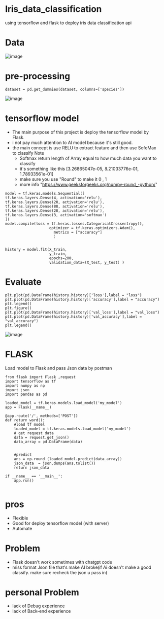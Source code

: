 # Iris_data_classification
 using tensorflow and flask to deploy iris data classification api

# Data

![image](https://github.com/NatChoonhajinda/Iris_data_classification/assets/98221086/fdd31105-99c2-46cf-833c-6bab193718f9)
# pre-processing
```
dataset = pd.get_dummies(dataset, columns=['species'])
```
![image](https://github.com/NatChoonhajinda/Iris_data_classification/assets/98221086/779a600b-8d49-4f5e-8e5f-0dd1159b9cc9)

# tensorflow model
- The main purpose of this project is deploy the tensorflow model by Flask. 
- i not pay much attention to AI model because it's still good.
- the main concept is use RELU to extract feature and then use SofeMax to classify
  Note
  - Softmax return length of Array equal to how much data you want to classify
  - it's something like this [3.26865047e-05, 8.21033776e-01, 1.78933561e-01]
  - make sure you use "Round" to make it 0 , 1
  - more info "https://www.geeksforgeeks.org/numpy-round_-python/"
```
model = tf.keras.models.Sequential([
tf.keras.layers.Dense(4, activation='relu'),
tf.keras.layers.Dense(20, activation='relu'),
tf.keras.layers.Dense(88, activation='relu'),
tf.keras.layers.Dense(20, activation='relu'),
tf.keras.layers.Dense(3, activation='softmax')
])
model.compile(loss = tf.keras.losses.CategoricalCrossentropy(),
                    optimizer = tf.keras.optimizers.Adam(),
                      metrics = ["accuracy"]
                      )


history = model.fit(X_train,
                    y_train,
                    epochs=200,
                    validation_data=(X_test, y_test) )
```

# Evaluate 
```
plt.plot(pd.DataFrame(history.history)['loss'],label = "loss")
plt.plot(pd.DataFrame(history.history)['accuracy'],label = "accuracy")
plt.legend()
plt.figure()
plt.plot(pd.DataFrame(history.history)['val_loss'],label = "val_loss")
plt.plot(pd.DataFrame(history.history)['val_accuracy'],label = "val_accuracy")
plt.legend()
```
![image](https://github.com/NatChoonhajinda/Iris_data_classification/assets/98221086/8aa3bcbd-e694-42b9-b76f-19677d174748)

# FLASK
Load model to Flask and pass Json data by postman
```
from flask import Flask ,request
import tensorflow as tf
import numpy as np
import json
import pandas as pd

loaded_model = tf.keras.models.load_model('my_model')
app = Flask(__name__)

@app.route('/', methods=['POST'])
def return_word():
    #load tf model
    loaded_model = tf.keras.models.load_model('my_model')
    # get request data
    data = request.get_json()
    data_array = pd.DataFrame(data)
    
    
    #predict
    ans = np.round_(loaded_model.predict(data_array))
    json_data  = json.dumps(ans.tolist())
    return json_data

if __name__ == '__main__':
    app.run()


```
# pros
- Flexible
- Good for deploy tensorflow model (with server)
- Automate

# Problem
- Flask doesn't work sometimes with chatgpt code
- miss format Json file that's make AI broke(if Ai doesn't make a good classify. make sure recheck the json u pass in)

# personal Problem
- lack of Debug experience
- lack of Back-end experience
